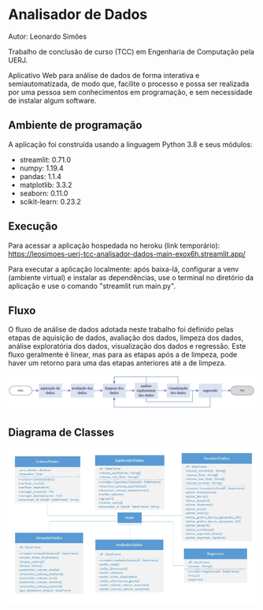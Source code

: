 # Analisador de Dados

Autor: Leonardo Simões

Trabalho de conclusão de curso (TCC) em Engenharia de Computação pela UERJ. 


Aplicativo Web para análise de dados de forma interativa e semiautomatizada, de 
modo que, facilite o processo e possa ser realizada por uma pessoa sem conhecimentos em programação, 
e sem necessidade de instalar algum software.

## Ambiente de programação

A aplicação foi construída usando a linguagem Python 3.8 e seus módulos:

* streamlit: 0.71.0
* numpy: 1.19.4
* pandas: 1.1.4
* matplotlib: 3.3.2
* seaborn: 0.11.0
* scikit-learn: 0.23.2

## Execução 

Para acessar a aplicação hospedada no heroku (link temporário): https://leosimoes-uerj-tcc-analisador-dados-main-exox6h.streamlit.app/

Para executar a aplicação localmente: após baixa-lá, configurar a venv (ambiente virtual) e instalar as dependências, 
use o terminal no diretório da aplicação e use o comando "streamlit run main.py". 


## Fluxo

O fluxo de análise de dados adotada neste trabalho foi definido pelas etapas de aquisição de dados, avaliação dos dados, 
limpeza dos dados, análise exploratória dos dados, visualização dos dados e regressão. 
Este fluxo geralmente é linear, mas para as etapas após a de limpeza, pode haver um retorno para uma das etapas anteriores até a de limpeza.

![fluxo da análise de dados](./imagens/FluxoAplicacao.JPG)



## Diagrama de Classes

![fluxo da análise de dados](./imagens/DiagramaClasses.JPG)
